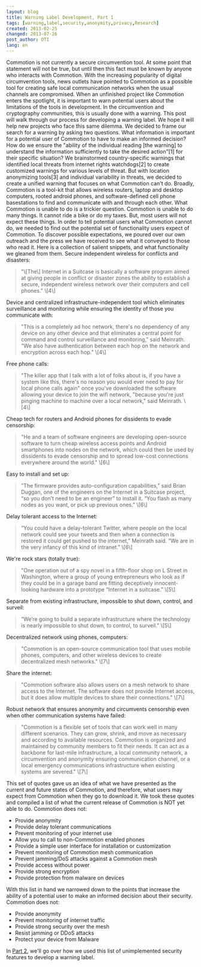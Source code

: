 ```yaml
---
layout: blog
title: Warning Label Development, Part 1
tags: [warning,label,security,anonymity,privacy,Research]
created: 2013-02-25
changed: 2013-07-26
post_author: OTI
lang: en
---
```

  Commotion is not currently a secure circumvention tool. At some point that statement will not be true, but until then this fact must be known by anyone who interacts with Commotion. With the increasing popularity of digital circumvention tools, news outlets have pointed to Commotion as a possible tool for creating safe local communication networks when the usual channels are compromised. When an unfinished project like Commotion enters the spotlight, it is important to warn potential users about the limitations of the tools in development. In the circumvention and cryptography communities, this is usually done with a warning. This post will walk through our process for developing a warning label. We hope it will help new projects who face this same dilemma.
We decided to frame our search for a warning by asking two questions. What information is important for a potential user of Commotion to have to make an informed decision? How do we ensure the &quot;ability of the individual reading \[the warning\] to understand the information sufficiently to take the desired action&quot;\[1\] for their specific situation?
We brainstormed country-specific warnings that identified local threats from internet rights watchdogs\[2\] to create customized warnings for various levels of threat. But with location anonymizing tools\[3\] and individual variability in threats, we decided to create a unified warning that focuses on what Commotion can&#39;t do. Broadly, Commotion is a tool-kit that allows wireless routers, laptop and desktop computers, rooted android phones, and software-defined cell phone basestations to find and communicate with and through each other. What Commotion is unable to do is a trickier question.
Commotion is unable to do many things. It cannot ride a bike or do my taxes. But, most users will not expect these things. In order to tell potential users what Commotion cannot do, we needed to find out the potential set of functionality users expect of Commotion. To discover possible expectations, we poured over our own outreach and the press we have received to see what it conveyed to those who read it. Here is a collection of salient snippets, and what functionality we gleaned from them.
Secure independent wireless for conflicts and disasters:
<blockquote>&quot;\[The\] Internet in a Suitcase is basically a software program aimed at giving people in conflict or disaster zones the ability to establish a secure, independent wireless network over their computers and cell phones.&quot; \[4\]</blockquote> 
Device and centralized infrastructure-independent tool which eliminates surveillance and monitoring while ensuring the identity of those you communicate with:
<blockquote>&quot;This is a completely ad hoc network, there&#39;s no dependency of any device on any other device and that eliminates a central point for command and control surveillance and monitoring,&quot; said Meinrath. &quot;We also have authentication between each hop on the network and encryption across each hop.&quot; \[4\]</blockquote> 
Free phone calls:
<blockquote>&quot;The killer app that I talk with a lot of folks about is, if you have a system like this, there&#39;s no reason you would ever need to pay for local phone calls again&quot; once you&#39;ve downloaded the software allowing your device to join the wifi network, &quot;because you&#39;re just pinging machine to machine over a local network,&quot; said Meinrath. \[4\]</blockquote> 
Cheap tech for routers and Android phones for dissidents to evade censorship:
<blockquote>&quot;He and a team of software engineers are developing open-source software to turn cheap wireless access points and Android smartphones into nodes on the network, which could then be used by dissidents to evade censorship and to spread low-cost connections everywhere around the world.&quot; \[6\]</blockquote> 
Easy to install and set up:
<blockquote>&rdquo;The firmware provides auto-configuration capabilities,&rdquo; said Brian Duggan, one of the engineers on the Internet in a Suitcase project, &ldquo;so you don&rsquo;t need to be an engineer&rdquo; to install it. &ldquo;You flash as many nodes as you want, or pick up previous ones.&rdquo; \[6\]</blockquote> 
Delay tolerant access to the Internet:
<blockquote>&ldquo;You could have a delay-tolerant Twitter, where people on the local network could see your tweets and then when a connection is restored it could get pushed to the internet,&rdquo; Meinrath said. &ldquo;We are in the very infancy of this kind of intranet.&rdquo; \[6\]</blockquote> 
We&#39;re rock stars (totally true):
<blockquote>&quot;One operation out of a spy novel in a fifth-floor shop on L Street in Washington, where a group of young entrepreneurs who look as if they could be in a garage band are fitting deceptively innocent-looking hardware into a prototype &ldquo;Internet in a suitcase.&rdquo; \[5\]</blockquote> 
Separate from existing infrastructure, impossible to shut down, control, and surveil:
<blockquote>&ldquo;We&rsquo;re going to build a separate infrastructure where the technology is nearly impossible to shut down, to control, to surveil.&rdquo; \[5\]</blockquote> 
Decentralized network using phones, computers:
<blockquote>&quot;Commotion is an open-source communication tool that uses mobile phones, computers, and other wireless devices to create decentralized mesh networks.&quot; \[7\]</blockquote> 
Share the internet:
<blockquote>&quot;Commotion software also allows users on a mesh network to share access to the Internet. The software does not provide Internet access, but it does allow multiple devices to share their connections.&quot; \[7\]</blockquote> 
Robust network that ensures anonymity and circumvents censorship even when other communication systems have failed:
<blockquote>&quot;Commotion is a flexible set of tools that can work well in many different scenarios. They can grow, shrink, and move as necessary and according to available resources. Commotion is organized and maintained by community members to fit their needs. It can act as a backbone for last-mile infrastructure, a local community network, a circumvention and anonymity ensuring communication channel, or a local emergency communications infrastructure when existing systems are severed.&quot; \[7\]</blockquote> 
This set of quotes gave us an idea of what we have presented as the current and future states of Commotion, and therefore, what users may expect from Commotion when they go to download it. We took these quotes and compiled a list of what the current release of Commotion is NOT yet able to do.
Commotion does not:
<ul><li>Provide anonymity</li><li>Provide delay tolerant communications</li><li>Prevent monitoring of your internet use</li><li>Allow you to call to non-Commotion enabled phones</li><li>Provide a simple user interface for installation or customization</li><li>Prevent monitoring of Commotion mesh communication</li><li>Prevent jamming/DoS attacks against a Commotion mesh</li><li>Provide access without power</li><li>Provide strong encryption</li><li>Provide protection from malware on devices</li></ul>With this list in hand we narrowed down to the points that increase the ability of a potential user to make an informed decision about their security.
Commotion does not:
<ul><li>Provide anonymity</li><li>Prevent monitoring of internet traffic</li><li>Provide strong security over the mesh</li><li>Resist jamming or DDoS attacks</li><li>Protect your device from Malware</li></ul>In <a href="https://commotionwireless.net/blog/warning-label-development-part-2">Part 2</a>, we&#39;ll go over how we used this list of unimplemented security features to develop a warning label.
 
